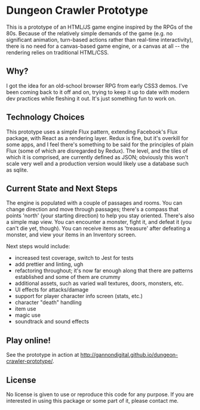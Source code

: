 # Dungeon Crawler Prototype

This is a prototype of an HTML/JS game engine inspired by the RPGs of the 80s. Because of the relatively simple demands of the game (e.g. no significant animation, turn-based actions rather than real-time interactivity), there is no need for a canvas-based game engine, or a canvas at all -- the rendering relies on traditional HTML/CSS.

## Why?

I got the idea for an old-school browser RPG from early CSS3 demos. I've been coming back to it off and on, trying to keep it up to date with modern dev practices while fleshing it out. It's just something fun to work on.

## Technology Choices

This prototype uses a simple Flux pattern, extending Facebook's Flux package, with React as a rendering layer. Redux is fine, but it's overkill for some apps, and I feel there's something to be said for the principles of plain Flux (some of which are disregarded by Redux). The level, and the tiles of which it is comprised, are currently defined as JSON; obviously this won't scale very well and a production version would likely use a database such as sqlite.

## Current State and Next Steps

The engine is populated with a couple of passages and rooms. You can change direction and move through passages; there's a compass that points 'north' (your starting direction) to help you stay oriented. There's also a simple map view. You can encounter a monster, fight it, and defeat it (you can't die yet, though). You can receive items as 'treasure' after defeating a monster, and view your items in an Inventory screen.

Next steps would include:
* increased test coverage, switch to Jest for tests
* add prettier and linting, ugh
* refactoring throughout; it's now far enough along that there are patterns established and some of them are crummy
* additional assets, such as varied wall textures, doors, monsters, etc.
* UI effects for attacks/damage
* support for player character info screen (stats, etc.)
* character "death" handling
* item use
* magic use
* soundtrack and sound effects

## Play online!
See the prototype in action at http://gannondigital.github.io/dungeon-crawler-prototype/. 

## License

No license is given to use or reproduce this code for any purpose. If you are interested in using this package or some part of it, please contact me. 